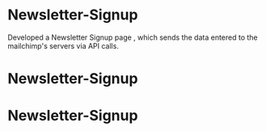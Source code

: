 # Newsletter-Signup
Developed a Newsletter Signup page , which sends the data entered to the mailchimp's servers via API calls.
# Newsletter-Signup
# Newsletter-Signup
